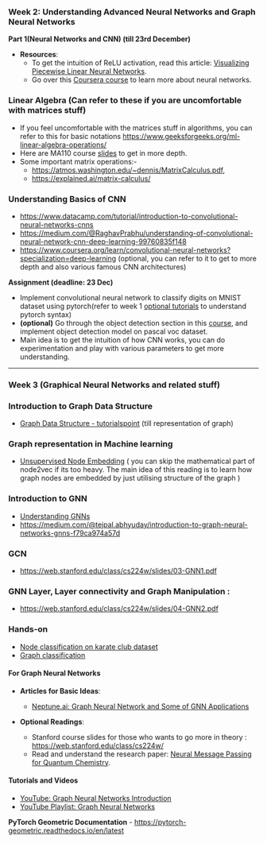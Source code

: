 

### Week 2: Understanding Advanced Neural Networks and Graph Neural Networks


**Part 1(Neural Networks and CNN) (till 23rd December)**
- **Resources**: 
  - To get the intuition of ReLU activation, read this article: [Visualizing Piecewise Linear Neural Networks](https://blog.janestreet.com/visualizing-piecewise-linear-neural-networks/).
  - Go over this [Coursera course](https://www.coursera.org/learn/neural-networks-deep-learning) to learn more about neural networks.

### Linear Algebra (Can refer to these if you are uncomfortable with matrices stuff)
- If you feel uncomfortable with the matrices stuff in algorithms, you can refer to this for basic notations https://www.geeksforgeeks.org/ml-linear-algebra-operations/
- Here are MA110 course [slides](https://drive.google.com/file/d/1rz87xpr-HtjrLb6uKPfRboQpPd-EKeqe/view?usp=drive_link) to get in more depth.
- Some important matrix operations:-
  - https://atmos.washington.edu/~dennis/MatrixCalculus.pdf,
  - https://explained.ai/matrix-calculus/

### Understanding Basics of CNN 
 - https://www.datacamp.com/tutorial/introduction-to-convolutional-neural-networks-cnns
 - https://medium.com/@RaghavPrabhu/understanding-of-convolutional-neural-network-cnn-deep-learning-99760835f148
 - https://www.coursera.org/learn/convolutional-neural-networks?specialization=deep-learning (optional, you can refer to it to get to more depth and also various famous CNN architectures)

**Assignment (deadline: 23 Dec)**
 - Implement convolutional neural network to classify digits on MNIST dataset using pytorch(refer to week 1 [optional tutorials](https://youtu.be/c36lUUr864M?si=ipK9wX2L0EgOtZHV) to understand pytorch syntax)
 - **(optional)** Go through the object detection section in this [course](https://www.coursera.org/learn/convolutional-neural-networks?specialization=deep-learning), and implement object detection model on pascal voc dataset. 
 - Main idea is to get the intuition of how CNN works, you can do experimentation and play with various parameters to get more understanding.
--- 

### Week 3 (Graphical Neural Networks and related stuff)

### Introduction to Graph Data Structure
- [Graph Data Structure - tutorialspoint](https://www.tutorialspoint.com/data_structures_algorithms/graph_data_structure.htm) (till representation of graph)

### Graph representation in Machine learning 
  -  [Unsupervised Node Embedding](https://web.stanford.edu/class/cs224w/slides/02-nodeemb.pdf) ( you can skip the mathematical part of node2vec if its too heavy. The main idea of this reading is to learn how graph nodes are embedded by just utilising structure of the graph )
  
### Introduction to GNN
  -  [Understanding GNNs](https://distill.pub/2021/understanding-gnns/)
  - https://medium.com/@tejpal.abhyuday/introduction-to-graph-neural-networks-gnns-f79ca974a57d

### GCN
  - https://web.stanford.edu/class/cs224w/slides/03-GNN1.pdf

### GNN Layer, Layer connectivity and Graph Manipulation :
  - https://web.stanford.edu/class/cs224w/slides/04-GNN2.pdf

### Hands-on 
  - [Node classification on karate club dataset](https://towardsdatascience.com/graph-convolutional-networks-introduction-to-gnns-24b3f60d6c95)
  - [Graph classification](https://colab.research.google.com/drive/1I8a0DfQ3fI7Njc62__mVXUlcAleUclnb?usp=sharing#scrollTo=N-FO5xL3mw98)
#### For Graph Neural Networks
- **Articles for Basic Ideas**:
  - [Neptune.ai: Graph Neural Network and Some of GNN Applications](https://neptune.ai/blog/graph-neural-network-and-some-of-gnn-applications)
  <!-- - [Towards Data Science: Graph Convolutional Networks](https://towardsdatascience.com/graph-convolutional-networks-introduction-to-gnns-24b3f60d6c95) -->

- **Optional Readings**:
  - Stanford course slides for those who wants to go more in theory : https://web.stanford.edu/class/cs224w/
  - Read and understand the research paper: [Neural Message Passing for Quantum Chemistry](https://arxiv.org/pdf/1704.01212).

#### Tutorials and Videos
- [YouTube: Graph Neural Networks Introduction](https://www.youtube.com/watch?v=8owQBFAHw7E)
- [YouTube Playlist: Graph Neural Networks](https://youtube.com/playlist?list=PLoROMvodv4rPLKxIpqhjhPgdQy7imNkDn&si=GiLMZdfS5szrhH0z)

**PyTorch Geometric Documentation** - https://pytorch-geometric.readthedocs.io/en/latest
